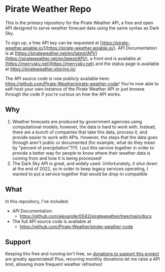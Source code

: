 # Pirate Weather Repo
This is the primary repository for the Pirate Weather API, a free and open API designed to serve weather forecast data using the same syntax as Dark Sky. 

To sign up, a free API key can be requested at [https://pirate-weather.apiable.io/](https://pirate-weather.apiable.io/). API Documentation is at [https://pirateweather.net/en/latest/API/](https://pirateweather.net/en/latest/API/), a front end is available at [https://merrysky.net](https://merrysky.net) and the status page is available at https://pirateweather.xitoring.io/

The API source code is now publicly available here: https://github.com/Pirate-Weather/pirate-weather-code! You're now able to self-host your own instance of the Pirate Weather API or just browse through the code if you're curious on how the API works.

## Why

1. Weather forecasts are produced by government agencies using computational models; however, the data is hard to work with. Instead, there are a bunch of companies that take this data, process it, and provide easier to work with APIs. However, the steps that the data goes through aren't public or documented (for example, what do they mean by "percent of precipitation"?!?). I put this service together in order to provide a better way for people to know where their weather data is coming from and how it is being processed! 
2. The Dark Sky API is great, and widely used. Unfortunately, it shut down at the end of 2022, so in order to keep legacy services operating, I wanted to put a service together that would be drop-in compatible

## What
In this repository, I've included:

* API Documentation:
  * <https://github.com/alexander0042/pirateweather/tree/main/docs>
* The full API source code is available at 
  * https://github.com/Pirate-Weather/pirate-weather-code

## Support
Keeping this free and running isn't free, so [donations to support this project](https://github.com/sponsors/alexander0042) are greatly appreciated! Plus, recurring monthly donations let me raise a API limit, allowing more frequent weather refreshes! 
